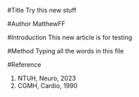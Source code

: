 #Title
Try this new stuff

#Author
MatthewFF

#Introduction
This new article is for testing

#Method
Typing all the words in this file

#Reference
1. NTUH, Neuro, 2023
2. CGMH, Cardio, 1990
